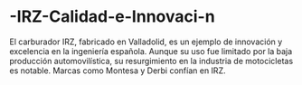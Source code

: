 # -IRZ-Calidad-e-Innovaci-n
El carburador IRZ, fabricado en Valladolid, es un ejemplo de innovación y excelencia en la ingeniería española. Aunque su uso fue limitado por la baja producción automovilística, su resurgimiento en la industria de motocicletas es notable. Marcas como Montesa y Derbi confían en IRZ.
